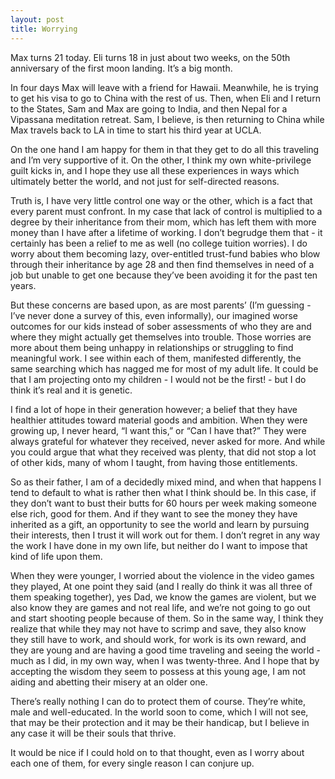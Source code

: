 ```yaml
---
layout: post
title: Worrying
---
```

Max turns 21 today. Eli turns 18 in just about two weeks, on the 50th anniversary of the first moon landing. It’s a big month.

In four days Max will leave with a friend for Hawaii. Meanwhile, he is trying to get his visa to go to China with the rest of us. Then, when Eli and I return to the States, Sam and Max are going to India, and then Nepal for a Vipassana meditation retreat. Sam, I believe, is then returning to China while Max travels back to LA in time to start his third year at UCLA.

On the one hand I am happy for them in that they get to do all this traveling and I’m very supportive of it. On the other, I think my own white-privilege guilt kicks in, and I hope they use all these experiences in ways which ultimately better the world, and not just for self-directed reasons.

Truth is, I have very little control one way or the other, which is a fact that every parent must confront. In my case that lack of control is multiplied to a degree by their inheritance from their mom, which has left them with more money than I have after a lifetime of working. I don’t begrudge them that - it certainly has been a relief to me as well (no college tuition worries). I do worry about them becoming lazy, over-entitled trust-fund babies who blow through their inheritance by age 28 and then find themselves in need of a job but unable to get one because they’ve been avoiding it for the past ten years.

But these concerns are based upon, as are most parents’ (I’m guessing - I’ve never done a survey of this, even informally), our imagined worse outcomes for our kids instead of sober assessments of who they are and where they might actually get themselves into trouble. Those worries are more about them being unhappy in relationships or struggling to find meaningful work. I see within each of them, manifested differently, the same searching which has nagged me for most of my adult life. It could be that I am projecting onto my children - I would not be the first! - but I do think it’s real and it is genetic. 

I find a lot of hope in their generation however; a belief that they have healthier attitudes toward material goods and ambition. When they were growing up, I never heard, “I want this,” or “Can I have that?” They were always grateful for whatever they received, never asked for more. And while you could argue that what they received was plenty, that did not stop a lot of other kids, many of whom I taught, from having those entitlements. 

So as their father, I am of a decidedly mixed mind, and when that happens I tend to default to what is rather then what I think should be. In this case, if they don’t want to bust their butts for 60 hours per week making someone else rich, good for them. And if they want to see the money they have inherited as a gift, an opportunity to see the world and learn by pursuing their interests, then I trust it will work out for them. I don’t regret in any way the work I have done in my own life, but neither do I want to impose that kind of life upon them.

When they were younger, I worried about the violence in the video games they played, At one point they said (and I really do think it was all three of them speaking together), yes Dad, we know the games are violent, but we also know they are games and not real life, and we’re not going to go out and start shooting people because of them. So in the same way, I think they realize that while they may not have to scrimp and save, they also know they still have to work, and should work, for work is its own reward, and they are young and are having a good time traveling and seeing the world - much as I did, in my own way, when I was twenty-three. And I hope that by accepting the wisdom they seem to possess at this young age, I am not aiding and abetting their misery at an older one.

There’s really nothing I can do to protect them of course. They’re white, male and well-educated. In the world soon to come, which I will not see, that may be their protection and it may be their handicap, but I believe in any case it will be their souls that thrive.

It would be nice if I could hold on to that thought, even as I worry about each one of them, for every single reason I can conjure up. 
